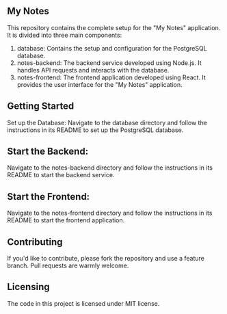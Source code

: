 ## My Notes

This repository contains the complete setup for the "My Notes" application. It is divided into three main components:

1. database: Contains the setup and configuration for the PostgreSQL database.
2. notes-backend: The backend service developed using Node.js. It handles API requests and interacts with the database.
3. notes-frontend: The frontend application developed using React. It provides the user interface for the "My Notes" application.

## Getting Started
Set up the Database:
Navigate to the database directory and follow the instructions in its README to set up the PostgreSQL database.

## Start the Backend:
Navigate to the notes-backend directory and follow the instructions in its README to start the backend service.

## Start the Frontend:
Navigate to the notes-frontend directory and follow the instructions in its README to start the frontend application.

## Contributing
If you'd like to contribute, please fork the repository and use a feature branch. Pull requests are warmly welcome.

## Licensing
The code in this project is licensed under MIT license.